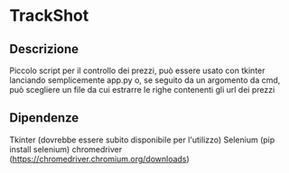 # TrackShot

## Descrizione

Piccolo script per il controllo dei prezzi, può essere usato con tkinter lanciando semplicemente app.py o, se seguito da un argomento da cmd, può scegliere un file da cui estrarre le righe contenenti gli url dei prezzi

## Dipendenze

Tkinter (dovrebbe essere subito disponibile per l'utilizzo)
Selenium (pip install selenium)
chromedriver (https://chromedriver.chromium.org/downloads)
